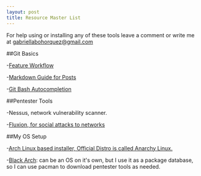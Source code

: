 ```yaml
---
layout: post
title: Resource Master List
---
```


For help using or installing any of these tools leave a comment or write me at gabriellabohorquez@gmail.com


##Git Basics

-[Feature Workflow](https://gist.github.com/blackfalcon/8428401)

-[Markdown Guide for Posts](http://www.jekyllnow.com/Markdown-Style-Guide/)

-[Git Bash Autocompletion](https://gist.github.com/ivanoats/1823034)

##Pentester Tools

-Nessus, network vulnerability scanner.

-[Fluxion, for social attacks to networks](https://www.google.co.ve/url?sa=t&rct=j&q=&esrc=s&source=web&cd=1&cad=rja&uact=8&ved=0ahUKEwj01NHgj7zYAhWHSd8KHaRcABQQFggnMAA&url=https%3A%2F%2Fgithub.com%2Fwi-fi-analyzer%2Ffluxion&usg=AOvVaw0Xlfj9DOgLFTbwthSA6clg)

##My OS Setup

-[Arch Linux based installer, Official Distro is called Anarchy Linux.](https://arch-anywhere.org/download/)

-[Black Arch](https://blackarch.org/downloads.html): can be an OS on it's own, but I use it as a package database, so I can use pacman to download pentester tools as needed.


